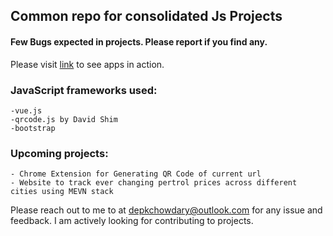 


## Common repo for consolidated Js Projects

#### Few Bugs expected in projects. Please report if you find any.
Please visit [link](https://glacial-escarpment-20462.herokuapp.com/) to see apps in action.

### JavaScript frameworks used:
    -vue.js
    -qrcode.js by David Shim
    -bootstrap

### Upcoming projects:
    - Chrome Extension for Generating QR Code of current url
    - Website to track ever changing pertrol prices across different cities using MEVN stack
    
Please reach out to me to at depkchowdary@outlook.com for any issue and feedback. I am actively looking for contributing to projects. 
